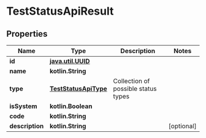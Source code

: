 
# TestStatusApiResult

## Properties
| Name | Type | Description | Notes |
| ------------ | ------------- | ------------- | ------------- |
| **id** | [**java.util.UUID**](java.util.UUID.md) |  |  |
| **name** | **kotlin.String** |  |  |
| **type** | [**TestStatusApiType**](TestStatusApiType.md) | Collection of possible status types |  |
| **isSystem** | **kotlin.Boolean** |  |  |
| **code** | **kotlin.String** |  |  |
| **description** | **kotlin.String** |  |  [optional] |



